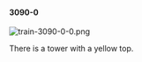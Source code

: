 #### 3090-0
![train-3090-0-0.png](https://github.com/lil-lab/nlvr/raw/master/nlvr/train/images/5/train-3090-0-0.png "train-3090-0-0.png")

There is a tower with a yellow top.
